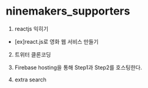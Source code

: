 # ninemakers_supporters

1. reactjs 익히기
- [ex]react.js로 영화 웹 서비스 만들기


2. 트위터 클론코딩



3. Firebase hosting을 통해 Step1과 Step2를 호스팅한다.



4. extra search
